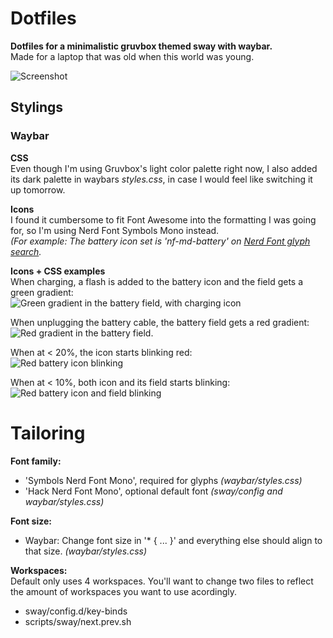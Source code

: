 # **Dotfiles**
**Dotfiles for a minimalistic gruvbox themed sway with waybar.**  
Made for a laptop that was old when this world was young.

![Screenshot](https://i.imgur.com/bdVyMgl.png)

## Stylings
### Waybar
**CSS**  
Even though I'm using Gruvbox's light color palette right now, I also added its dark palette in waybars *styles.css*, in case I would feel like switching it up tomorrow.

**Icons**  
I found it cumbersome to fit Font Awesome into the formatting I was going for, so I'm using Nerd Font Symbols Mono instead.  
*(For example: The battery icon set is 'nf-md-battery' on [Nerd Font glyph search](https://www.nerdfonts.com/cheat-sheet).*

**Icons + CSS examples**  
When charging, a flash is added to the battery icon and the field gets a green gradient:  
![Green gradient in the battery field, with charging icon](https://i.imgur.com/6y6JUe8.png)

When unplugging the battery cable, the battery field gets a red gradient:  
![Red gradient in the battery field.](https://i.imgur.com/oTrLMtv.png)

When at < 20%, the icon starts blinking red:  
![Red battery icon blinking](https://i.imgur.com/NtXY9G7.gif)

When at < 10%, both icon and its field starts blinking:  
![Red battery icon and field blinking](https://i.imgur.com/yf4kNWf.gif)

# Tailoring
**Font family:**
- 'Symbols Nerd Font Mono', required for glyphs  *(waybar/styles.css)*
- 'Hack Nerd Font Mono', optional default font  *(sway/config and waybar/styles.css)*

**Font size:**
- Waybar: Change font size in '* { ... }' and everything else should align to that size. *(waybar/styles.css)*

**Workspaces:**  
Default only uses 4 workspaces. You'll want to change two files to reflect the amount of workspaces you want to use acordingly.
- sway/config.d/key-binds
- scripts/sway/next.prev.sh


